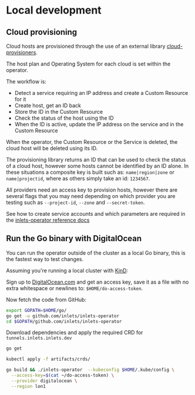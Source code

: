 # Local development

## Cloud provisioning

Cloud hosts are provisioned through the use of an external library [cloud-provisioners](https://github.com/inlets/cloud-provision).

The host plan and Operating System for each cloud is set within the operator.

The workflow is:
* Detect a service requiring an IP address and create a Custom Resource for it
* Create host, get an ID back
* Store the ID in the Custom Resource
* Check the status of the host using the ID
* When the ID is active, update the IP address on the service and in the Custom Resource

When the operator, the Custom Resource or the Service is deleted, the cloud host will be deleted using its ID.

The provisioning library returns an ID that can be used to check the status of a cloud host, however some hosts cannot be identified by an ID alone. In these situations a composite key is built such as: `name|region|zone` or `name|projectid`, where as others simply take an id: `1234567`.

All providers need an access key to provision hosts, however there are several flags that you may need depending on which provider you are testing such as `--project-id`, `--zone` and `--secret-token`. 

See how to create service accounts and which parameters are required in the [inlets-operator reference docs](https://docs.inlets.dev/#/tools/inlets-operator?id=inlets-operator-reference-documentation)

## Run the Go binary with DigitalOcean

You can run the operator outside of the cluster as a local Go binary, this is the fastest way to test changes.

Assuming you're running a local cluster with [KinD](https://github.com/kubernetes-sigs/kind):

Sign up to [DigitalOcean.com](https://digitalocean.com) and get an access key, save it as a file with no extra whitespace or newlines to: `$HOME/do-access-token`.

Now fetch the code from GitHub:

```sh
export GOPATH=$HOME/go/
go get -u github.com/inlets/inlets-operator
cd $GOPATH/github.com/inlets/inlets-operator
```

Download dependencies and apply the required CRD for `tunnels.inlets.inlets.dev`

```sh
go get

kubectl apply -f artifacts/crds/

go build && ./inlets-operator  --kubeconfig $HOME/.kube/config \
  --access-key=$(cat ~/do-access-token) \
  --provider digitalocean \
  --region lon1
```

## 
